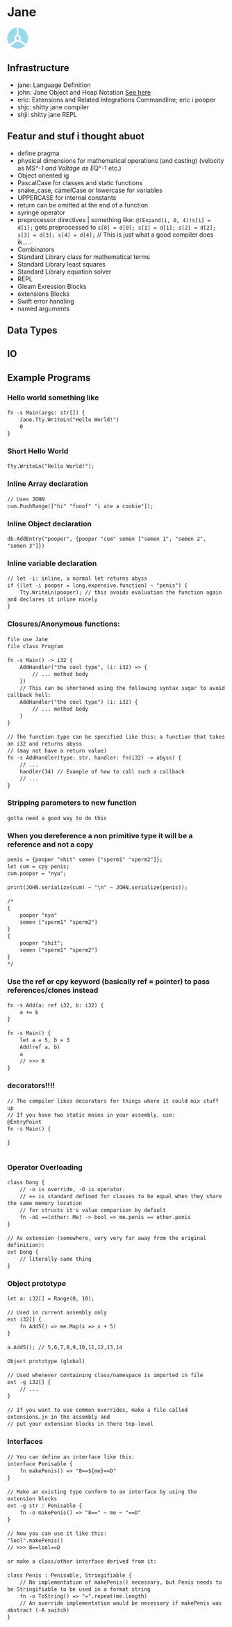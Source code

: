 # Jane

![Jane Logo](./janelogo.svg)

## Infrastructure

- jane: Language Definition
- john: Jane Object and Heap Notation [See here](./john.md)
- eric: Extensions and Related Integrations Commandline; eric i pooper
- shjc: shitty jane compiler
- shji: shitty jane REPL

## Featur and stuf i thought abuot

- define pragma
- physical dimensions for mathematical operations (and casting) (velocity as M*S^-1 and Voltage as E*Q^-1 etc.)
- Object oriented ig
- PascalCase for classes and static functions
- snake_case, camelCase or lowercase for variables
- UPPERCASE for internal constants
- return can be omitted at the end of a function
- syringe operator
- preprocessor directives | something like: `@(Expand(i, 0, 4))s[i] = d[i];` gets preprocessed to `s[0] = d[0]; s[1] = d[1]; s[2] = d[2]; s[3] = d[3]; s[4] = d[4];` // This is just what a good compiler does ik.....
- Combinators
- Standard Library class for mathematical terms
- Standard Library least squares
- Standard Library equation solver
- REPL
- Gleam Exression Blocks
- extensions Blocks
- Swift error handling
- named arguments

## Data Types

## IO

## Example Programs

### **Hello world something like**

```jane
fn -s Main(args: str[]) {
    Jane.Tty.WriteLn("Hello World!")
    0
}
```

### **Short Hello World**

```jane
Tty.WriteLn("Hello World!");
```

### **Inline Array declaration**

```jane
// Uses JOHN
cum.PushRange(["hi" "fooof" "i ate a cookie"]);
```

### **Inline Object declaration**

```jane
db.AddEntry("pooper", {pooper "cum" semen ["semen 1", "semen 2", "semen 3"]})
```

### **Inline variable declaration**

```jane
// let -i: inline, a normal let returns abyss
if ((let -i pooper = long.expensive.function) ~ "penis") {
    Tty.WriteLn(pooper); // this avoids evaluation the function again and declares it inline nicely
}
```

### **Closures/Anonymous functions:**

```jane
file use Jane
file class Program

fn -s Main() -> i32 {
    AddHandler("the cool type", (i: i32) => {
        // ... method body
    })
    // This can be shortened using the following syntax sugar to avoid callback hell:
    AddHandler("the cool type") (i: i32) {
        // ... method body
    }
}

// The function type can be specified like this: a function that takes an i32 and returns abyss
// (may not have a return value)
fn -s AddHandler(type: str, handler: fn(i32) -> abyss) {
    // ...
    handler(34) // Example of how to call such a callback
    // ...
} 
```

### **Stripping parameters to new function**

```jane
gotta need a good way to do this
```

### **When you dereference a non primitive type it will be a reference and not a copy**

```jane
penis = {pooper "shit" semen ["sperm1" "sperm2"]};
let cum = cpy penis;
cum.pooper = "nya";

print(JOHN.serialize(cum) ~ "\n" ~ JOHN.serialize(penis));

/*
{
    pooper "nya"
    semen ["sperm1" "sperm2"]
}
{
    pooper "shit";
    semen ["sperm1" "sperm2"]
}
*/
```

### **Use the ref or cpy keyword (basically ref = pointer) to pass references/clones instead**

```jane
fn -s Add(a: ref i32, b: i32) {
    a += b
}

fn -s Main() {
    let a = 5, b = 3
    Add(ref a, b)
    a
    // >>> 8
}
```

### **decorators!!!!**

```jane
// The compiler likes decorators for things where it could mix stuff up
// If you have two static mains in your assembly, use:
@EntryPoint
fn -s Main() {

}


```

### **Operator Overloading**

```jane
class Dong {
    // -o is override, -O is operator.
    // == is standard defined for classes to be equal when they share the same memory location
    // for structs it's value comparison by default
    fn -oO ==(other: Me) -> bool => me.penis == other.penis
}

// As extension (somewhere, very very far away from the original definition):
ext Dong {
    // literally same thing
}
```

### **Object prototype**

```jane
let a: i32[] = Range(0, 10);

// Used in current assembly only
ext i32[] {
    fn Add5() => me.Map(x => x + 5)
}

a.Add5(); // 5,6,7,8,9,10,11,12,13,14

Object prototype (global)

// Used whenever containing class/namespace is imported in file
ext -g i32[] {
    // ...
}

// If you want to use common overrides, make a file called extensions.jn in the assembly and
// put your extension blocks in there top-level
```

### **Interfaces**

```jane
// You can define an interface like this:
interface Penisable {
    fn makePenis() => "8==${me}==D"
}

// Make an existing type conform to an interface by using the extension blocks
ext -g str : Penisable {
    fn -o makePenis() => "8==" ~ me ~ "==D"
}

// Now you can use it like this:
"lool".makePenis()
// >>> 8==lool==D

or make a class/other interface derived from it:

class Penis : Penisable, Stringifiable {
    // No implementation of makePenis() necessary, but Penis needs to be Stringifiable to be used in a format string
    fn -o ToString() => "=".repeat(me.length)
    // An override implementation would be necessary if makePenis was abstract (-A switch)
}
```
